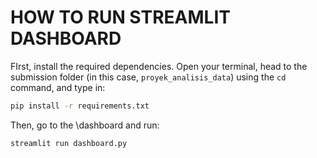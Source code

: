 # HOW TO RUN STREAMLIT DASHBOARD

FIrst, install the required dependencies. Open your terminal, head to the submission folder (in this case, `proyek_analisis_data`) using the `cd` command, and type in:

```bash
pip install -r requirements.txt
```
Then, go to the \dashboard and run:

```bash
streamlit run dashboard.py
```
